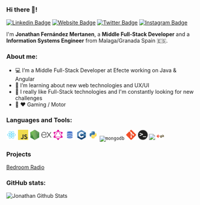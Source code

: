 ### Hi there 👋!

[![Linkedin Badge](https://img.shields.io/badge/-LinkedIn-0e76a8?style=flat-square&logo=Linkedin&logoColor=white)](https://www.linkedin.com/in/jonathanfernandezfm)
[![Website Badge](https://img.shields.io/badge/Website-3b5998?style=flat-square&logo=google-chrome&logoColor=white)](https://www.jonathanfernandezfm.com)
[![Twitter Badge](https://img.shields.io/badge/-Twitter-00acee?style=flat-square&logo=Twitter&logoColor=white)](https://twitter.com/JonathanFdezM)
[![Instagram Badge](https://img.shields.io/badge/-Instagram-e4405f?style=flat-square&logo=Instagram&logoColor=white)](https://www.instagram.com/jonathanfdez_poak/)

I'm **Jonathan Fernández Mertanen**, a **Middle Full-Stack Developer** and a **Information Systems Engineer** from Malaga/Granada Spain :es:.

### About me:

- 💻 I’m a Middle Full-Stack Developer at Efecte working on Java & Angular
- 🧠 I’m learning about new web technologies and UX/UI
- 💼 I really like Full-Stack technologies and I'm constantly looking for new challenges
- 👾 ♥ Gaming / Motor

### Languages and Tools:

<code><img height="27" src="https://raw.githubusercontent.com/github/explore/80688e429a7d4ef2fca1e82350fe8e3517d3494d/topics/react/react.png" alt="react"></code>
<code><img height="27" src="https://raw.githubusercontent.com/github/explore/80688e429a7d4ef2fca1e82350fe8e3517d3494d/topics/javascript/javascript.png" alt="javascript"></code>
<code><img height="27" src="https://raw.githubusercontent.com/github/explore/80688e429a7d4ef2fca1e82350fe8e3517d3494d/topics/nodejs/nodejs.png" alt="nodejs"></code>
<code><img height="27" src="https://raw.githubusercontent.com/devicons/devicon/master/icons/express/express-original.svg" alt="expressjs"></code>
<code><img height="27" src="https://raw.githubusercontent.com/github/explore/80688e429a7d4ef2fca1e82350fe8e3517d3494d/topics/graphql/graphql.png" alt="graphql"></code>
<code><img height="27" src="https://raw.githubusercontent.com/github/explore/80688e429a7d4ef2fca1e82350fe8e3517d3494d/topics/sql/sql.png" alt="sql"></code>
<code><img height="27" src="https://raw.githubusercontent.com/github/explore/80688e429a7d4ef2fca1e82350fe8e3517d3494d/topics/cpp/cpp.png" alt="cpp"></code>
<code><img height="27" src="https://raw.githubusercontent.com/github/explore/80688e429a7d4ef2fca1e82350fe8e3517d3494d/topics/python/python.png" alt="python"></code>
<code><img height="27" src="https://encrypted-tbn0.gstatic.com/images?q=tbn%3AANd9GcSTTzPAw-55ssm1Im594xYZ9eRQu2JylrkYLg&usqp=CAU" alt="mongodb"></code>
<code><img height="27" src="https://raw.githubusercontent.com/devicons/devicon/master/icons/git/git-original.svg" alt="git"></code>
<code><img height="27" src="https://raw.githubusercontent.com/github/explore/80688e429a7d4ef2fca1e82350fe8e3517d3494d/topics/terminal/terminal.png" alt="terminal"></code>
<code><a href="https://aws.amazon.com"><img height="20" src="https://www.google.com/s2/favicons?domain=aws.amazon.com"></a></code>
<code><a href="https://git-scm.com"><img height="20" src="https://raw.githubusercontent.com/github/explore/80688e429a7d4ef2fca1e82350fe8e3517d3494d/topics/git/git.png"></a></code>

### Projects
[Bedroom Radio](https://bedroomradio.es/)

### GitHub stats:

![Jonathan Github Stats](https://github-readme-stats.vercel.app/api?username=jonathanfernandezfm&show_icons=true&hide_border=true)
